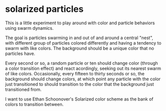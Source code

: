 # solarized particles

This is a little experiment to play around with color and particle behaviors using swarm dynamics.

The goal is particles swarming in and out of and around a central "nest", with different group of particles colored differently and having a tendency to swarm with like colors. The background should be a unique color that no particles have.

Every second or so, a random particle or ten should change color (through a color transition effect) and react acordingly, seeking out its nearest swarm of like colors. Occasionally, every fifteen to thirty seconds or so, the background should change colors, at which point any particle with the color just transitioned to should transition to the color that the background just transitioned from.

I want to use Ethan Schoonover's Solarized color scheme as the bank of colors to transition between.